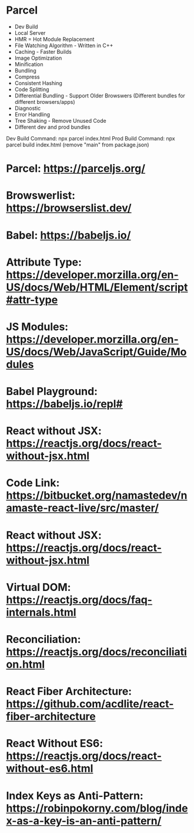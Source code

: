 <!-- Ep 02 -->
# Parcel
- Dev Build
- Local Server
- HMR = Hot Module Replacement
- File Watching Algorithm - Written in C++
- Caching - Faster Builds
- Image Optimization
- Minification
- Bundling
- Compress
- Consistent Hashing
- Code Splitting
- Differential Bundling - Support Older Browswers (Different bundles for different browsers/apps)
- Diagnostic
- Error Handling
- Tree Shaking - Remove Unused Code
- Different dev and prod bundles

<!-- Note -->
Dev Build Command: npx parcel index.html
Prod Build Command: npx parcel build index.html (remove "main" from package.json)

# Parcel: https://parceljs.org/
# Browswerlist: https://browserslist.dev/

<!-- Ep 03 -->
# Babel: https://babeljs.io/
# Attribute Type: https://developer.morzilla.org/en-US/docs/Web/HTML/Element/script#attr-type
# JS Modules: https://developer.morzilla.org/en-US/docs/Web/JavaScript/Guide/Modules
# Babel Playground: https://babeljs.io/repl#
# React without JSX: https://reactjs.org/docs/react-without-jsx.html

<!-- Ep 04 -->
# Code Link: https://bitbucket.org/namastedev/namaste-react-live/src/master/
# React without JSX: https://reactjs.org/docs/react-without-jsx.html
# Virtual DOM: https://reactjs.org/docs/faq-internals.html
# Reconciliation: https://reactjs.org/docs/reconciliation.html
# React Fiber Architecture: https://github.com/acdlite/react-fiber-architecture
# React Without ES6: https://reactjs.org/docs/react-without-es6.html
# Index Keys as Anti-Pattern: https://robinpokorny.com/blog/index-as-a-key-is-an-anti-pattern/
